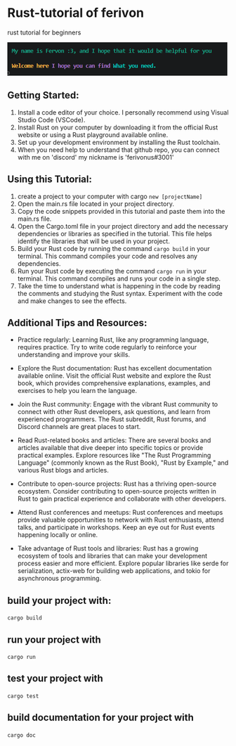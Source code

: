 # Rust-tutorial of ferivon
rust tutorial for beginners 

![Welcome :3](additional-pictures-to-github/ferivon%20welcome.png)

## Getting Started:
1. Install a code editor of your choice. I personally recommend using Visual Studio Code (VSCode).
2. Install Rust on your computer by downloading it from the official Rust website or using a Rust playground available online.
3. Set up your development environment by installing the Rust toolchain.
4. When you need help to understand that github repo, you can connect with me on 'discord' my nickname is 'ferivonus#3001'   

## Using this Tutorial:
1. create a project to your computer with cargo `new [projectName]`
2. Open the main.rs file located in your project directory.
3. Copy the code snippets provided in this tutorial and paste them into the main.rs file.
4. Open the Cargo.toml file in your project directory and add the necessary dependencies or libraries as specified in the tutorial. This file helps identify the libraries that will be used in your project.
5. Build your Rust code by running the command `cargo build` in your terminal. This command compiles your code and resolves any dependencies.
6. Run your Rust code by executing the command `cargo run` in your terminal. This command compiles and runs your code in a single step.
7. Take the time to understand what is happening in the code by reading the comments and studying the Rust syntax. Experiment with the code and make changes to see the effects.

## Additional Tips and Resources:
- Practice regularly: Learning Rust, like any programming language, requires practice. Try to write code regularly to reinforce your understanding and improve your skills.

- Explore the Rust documentation: Rust has excellent documentation available online. Visit the official Rust website and explore the Rust book, which provides comprehensive explanations, examples, and exercises to help you learn the language.

- Join the Rust community: Engage with the vibrant Rust community to connect with other Rust developers, ask questions, and learn from experienced programmers. The Rust subreddit, Rust forums, and Discord channels are great places to start.

- Read Rust-related books and articles: There are several books and articles available that dive deeper into specific topics or provide practical examples. Explore resources like "The Rust Programming Language" (commonly known as the Rust Book), "Rust by Example," and various Rust blogs and articles.

- Contribute to open-source projects: Rust has a thriving open-source ecosystem. Consider contributing to open-source projects written in Rust to gain practical experience and collaborate with other developers.

- Attend Rust conferences and meetups: Rust conferences and meetups provide valuable opportunities to network with Rust enthusiasts, attend talks, and participate in workshops. Keep an eye out for Rust events happening locally or online.

- Take advantage of Rust tools and libraries: Rust has a growing ecosystem of tools and libraries that can make your development process easier and more efficient. Explore popular libraries like serde for serialization, actix-web for building web applications, and tokio for asynchronous programming.

## build your project with:
`cargo build`
## run your project with 
`cargo run`

## test your project with 
` cargo test `
## build documentation for your project with 
`cargo doc`
